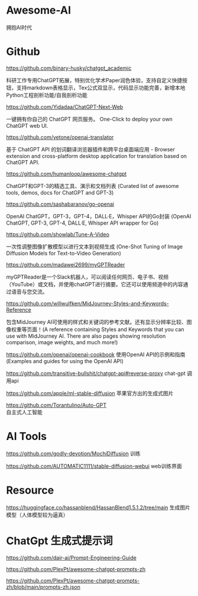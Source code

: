 # Awesome-AI
拥抱AI时代

# Github

https://github.com/binary-husky/chatgpt_academic

科研工作专用ChatGPT拓展，特别优化学术Paper润色体验，支持自定义快捷按钮，支持markdown表格显示，Tex公式双显示，代码显示功能完善，新增本地Python工程剖析功能/自我剖析功能


https://github.com/Yidadaa/ChatGPT-Next-Web

一键拥有你自己的 ChatGPT 网页服务。 One-Click to deploy your own ChatGPT web UI.


https://github.com/yetone/openai-translator

基于 ChatGPT API 的划词翻译浏览器插件和跨平台桌面端应用 - Browser extension and cross-platform desktop application for translation based on ChatGPT API.


https://github.com/humanloop/awesome-chatgpt

ChatGPT和GPT-3的精选工具、演示和文档列表 (Curated list of awesome tools, demos, docs for ChatGPT and GPT-3)


https://github.com/sashabaranov/go-openai

OpenAI ChatGPT，GPT-3，GPT-4，DALL·E，Whisper API的Go封装 (OpenAI ChatGPT, GPT-3, GPT-4, DALL·E, Whisper API wrapper for Go)


https://github.com/showlab/Tune-A-Video

一次性调整图像扩散模型以进行文本到视频生成 (One-Shot Tuning of Image Diffusion Models for Text-to-Video Generation)


https://github.com/madawei2699/myGPTReader

myGPTReader是一个Slack机器人，可以阅读任何网页、电子书、视频（YouTube）或文档，并使用chatGPT进行摘要。它还可以使用频道中的内容通过语音与您交流。


https://github.com/willwulfken/MidJourney-Styles-and-Keywords-Reference

包含MidJourney AI可使用的样式和关键词的参考文献。还有显示分辨率比较、图像权重等页面！(A reference containing Styles and Keywords that you can use with MidJourney AI. There are also pages showing resolution comparison, image weights, and much more!)

https://github.com/openai/openai-cookbook
使用OpenAI API的示例和指南(Examples and guides for using the OpenAI API)

https://github.com/transitive-bullshit/chatgpt-api#reverse-proxy
chat-gpt 调用api

https://github.com/apple/ml-stable-diffusion
苹果官方出的生成式图片

https://github.com/Torantulino/Auto-GPT  
自主式人工智能

# AI Tools
https://github.com/godly-devotion/MochiDiffusion
训练

https://github.com/AUTOMATIC1111/stable-diffusion-webui
web训练界面

# Resource

https://huggingface.co/hassanblend/HassanBlend1.5.1.2/tree/main
生成图片模型（人体模型较为逼真）


# ChatGpt 生成式提示词

https://github.com/dair-ai/Prompt-Engineering-Guide

https://github.com/PlexPt/awesome-chatgpt-prompts-zh

https://github.com/PlexPt/awesome-chatgpt-prompts-zh/blob/main/prompts-zh.json
